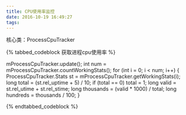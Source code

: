 ```yaml
---
title: CPU使用率监控
date: 2016-10-19 16:49:27
tags:
---
```


核心类：ProcessCpuTracker
<!-- more -->
{% tabbed_codeblock 获取进程cpu使用率 %}
<!-- tab java -->
  mProcessCpuTracker.update();
  int num = mProcessCpuTracker.countWorkingStats();
  for (int i = 0; i < num; i++) {
    ProcessCpuTracker.Stats st = mProcessCpuTracker.getWorkingStats(i);
    long total = (st.rel_uptime + 5) / 10;
    if (total == 0) total = 1;
    long valid = st.rel_utime +  st.rel_stime;
    long thousands = (valid * 1000) / total;
    long hundreds = thousands / 100;
  }
<!-- endtab -->
{% endtabbed_codeblock %}
